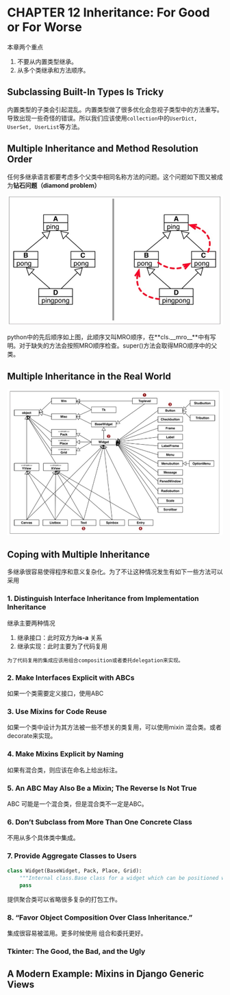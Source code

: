 # CHAPTER 12 Inheritance: For Good or For Worse
本章两个重点

1. 不要从内置类型继承。
2. 从多个类继承和方法顺序。

## Subclassing Built-In Types Is Tricky
内置类型的子类会引起混乱。内置类型做了很多优化会忽视子类型中的方法重写。导致出现一些奇怪的错误。所以我们应该使用`collection`中的`UserDict, UserSet, UserList`等方法。


## Multiple Inheritance and Method Resolution Order
任何多继承语言都要考虑多个父类中相同名称方法的问题。这个问题如下图又被成为**钻石问题（diamond problem）**

![diamond\_problem.jpg](diamond_problem.jpg)


python中的先后顺序如上图，此顺序又叫MRO顺序，在**cls.\_\_mro\_\_**中有写明。对于缺失的方法会按照MRO顺序检查。super()方法会取得MRO顺序中的父类。


## Multiple Inheritance in the Real World

![multi\_inheritance.jpg](multi_inheritance.jpg)


## Coping with Multiple Inheritance
多继承很容易使得程序和意义复杂化。为了不让这种情况发生有如下一些方法可以采用

### 1. Distinguish Interface Inheritance from Implementation Inheritance

继承主要两种情况
1. 继承接口：此时双方为**is-a** 关系
1. 继承实现：此时主要为了代码复用

`为了代码复用的集成应该用组合composition或者委托delegation来实现。`

### 2. Make Interfaces Explicit with ABCs
如果一个类需要定义接口，使用ABC

### 3. Use Mixins for Code Reuse
如果一个类中设计为其方法被一些不想关的类复用，可以使用mixin 混合类。或者decorate来实现。

### 4. Make Mixins Explicit by Naming
如果有混合类，则应该在命名上给出标注。

### 5. An ABC May Also Be a Mixin; The Reverse Is Not True
ABC 可能是一个混合类，但是混合类不一定是ABC。

### 6. Don’t Subclass from More Than One Concrete Class
不用从多个具体类中集成。

### 7. Provide Aggregate Classes to Users
```python
class Widget(BaseWidget, Pack, Place, Grid):
    """Internal class.Base class for a widget which can be positioned with the geometry managers Pack, Place or Grid."""
	pass
```
提供聚合类可以省略很多复杂的打包工作。

### 8. “Favor Object Composition Over Class Inheritance.”
集成很容易被滥用。更多时候使用 组合和委托更好。

### Tkinter: The Good, the Bad, and the Ugly

## A Modern Example: Mixins in Django Generic Views

